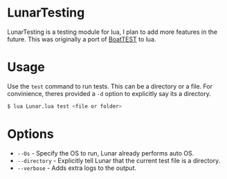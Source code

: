# LunarTesting

LunarTesting is a testing module for lua, I plan to add more features in the future.
This was originally a port of [BoatTEST](https://github.com/boatbomber/BoatTEST) to lua.

# Usage

Use the `test` command to run tests. This can be a directory or a file.
For convinience, theres provided a `-d` option to explicitly say its a directory.

```bash
$ lua Lunar.lua test <file or folder>
```

# Options

-   `--Os` - Specify the OS to run, Lunar already performs auto OS.
-   `--directory` - Explicitly tell Lunar that the current test file is a directory.
-   `--verbose` - Adds extra logs to the output.
